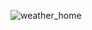 ![weather_home](https://github.com/Ashutosh770/Weather/assets/141740431/5202a441-c120-4e11-9fc7-d2a866dee58c)
